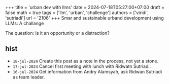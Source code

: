 +++
title = 'urban dev with llms'
date = 2024-07-18T05:27:00+07:00
draft = false
math = true
tags = ['llm', 'urban', 'challenge']
authors = ['viridi', 'sutriadi']
url = '2106'
+++
Smar and sustainable urband development using LLMs: A challange<!--more-->

The question: Is it an opportunity or a distraction?


## hist
+ `18-jul-2024` Create this post as a note in the process, not yet a stone.
+ `17-jul-2024` Cancel first meeting with lunch with Ridwatn Sutriadi.
+ `16-jul-2024` Get information from Andry Alamsyah, ask Ridwan Sutriadi as team leader.
